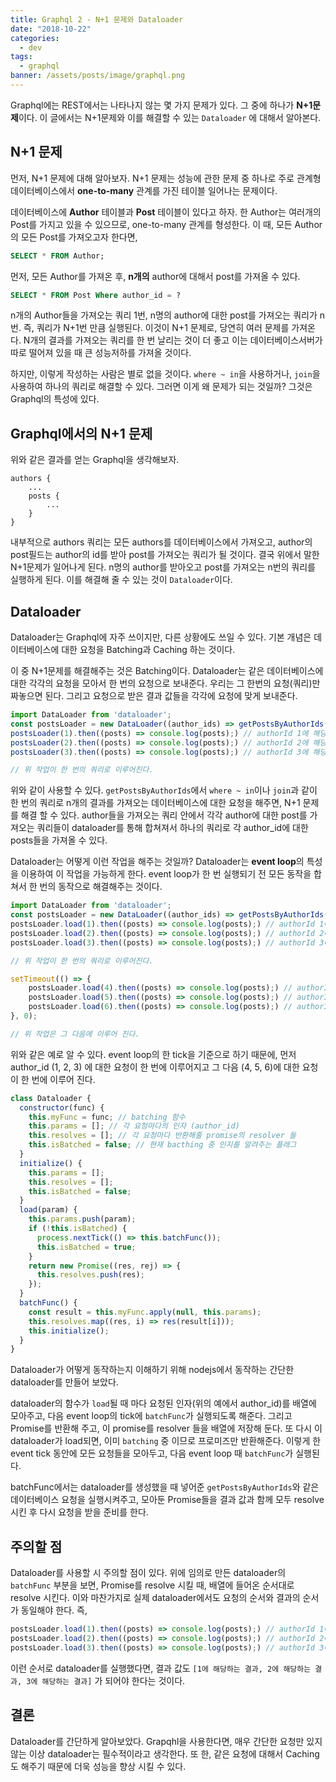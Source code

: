 ```yaml
---
title: Graphql 2 - N+1 문제와 Dataloader
date: "2018-10-22"
categories:
  - dev
tags:
  - graphql
banner: /assets/posts/image/graphql.png
---
```


Graphql에는 REST에서는 나타나지 않는 몇 가지 문제가 있다. 그 중에 하나가 **N+1문제**이다. 이 글에서는 N+1문제와 이를 해결할 수 있는 `Dataloader` 에 대해서 알아본다.

<!--more-->

## N+1 문제

먼저, N+1 문제에 대해 알아보자. N+1 문제는 성능에 관한 문제 중 하나로 주로 관계형 데이터베이스에서 **one-to-many** 관계를 가진 테이블 일어나는 문제이다.

데이터베이스에 **Author** 테이블과 **Post** 테이블이 있다고 하자. 한 Author는 여러개의 Post를 가지고 있을 수 있으므로, one-to-many 관계를 형성한다. 이 때, 모든 Author의 모든 Post를 가져오고자 한다면,

```sql
SELECT * FROM Author;
```

먼저, 모든 Author를 가져온 후, **n개의** author에 대해서 post를 가져올 수 있다.

```sql
SELECT * FROM Post Where author_id = ?
```

n개의 Author들을 가져오는 쿼리 1번, n명의 author에 대한 post를 가져오는 쿼리가 n 번. 즉, 쿼리가 N+1번 만큼 실행된다. 이것이 N+1 문제로, 당연히 여러 문제를 가져온다. N개의 결과를 가져오는 쿼리를 한 번 날리는 것이 더 좋고 이는 데이터베이스서버가 따로 떨어져 있을 때 큰 성능저하를 가져올 것이다.

하지만, 이렇게 작성하는 사람은 별로 없을 것이다. `where ~ in`을 사용하거나, `join`을 사용하여 하나의 쿼리로 해결할 수 있다. 그러면 이게 왜 문제가 되는 것일까? 그것은 Graphql의 특성에 있다.

## Graphql에서의 N+1 문제

위와 같은 결과를 얻는 Graphql을 생각해보자.

```
authors {
    ...
    posts {
        ...
    }
}
```

내부적으로 authors 쿼리는 모든 authors를 데이터베이스에서 가져오고, author의 post필드는 author의 id를 받아 post를 가져오는 쿼리가 될 것이다. 결국 위에서 말한 N+1문제가 일어나게 된다. n명의 author를 받아오고 post를 가져오는 n번의 쿼리를 실행하게 된다. 이를 해결해 줄 수 있는 것이 `Dataloader`이다.

## Dataloader

Dataloader는 Graphql에 자주 쓰이지만, 다른 상황에도 쓰일 수 있다. 기본 개념은 데이터베이스에 대한 요청을 Batching과 Caching 하는 것이다.

이 중 N+1문제를 해결해주는 것은 Batching이다. Dataloader는 같은 데이터베이스에 대한 각각의 요청을 모아서 한 번의 요청으로 보내준다. 우리는 그 한번의 요청(쿼리)만 짜놓으면 된다. 그리고 요청으로 받은 결과 값들을 각각에 요청에 맞게 보내준다.

```js
import DataLoader from 'dataloader';
const postsLoader = new DataLoader((author_ids) => getPostsByAuthorIds(author_ids));
postsLoader(1).then((posts) => console.log(posts);) // authorId 1에 해당하는 post들
postsLoader(2).then((posts) => console.log(posts);) // authorId 2에 해당하는 post들
postsLoader(3).then((posts) => console.log(posts);) // authorId 3에 해당하는 post들

// 위 작업이 한 번의 쿼리로 이루어진다.
```

위와 같이 사용할 수 있다. `getPostsByAuthorIds`에서 `where ~ in`이나 `join`과 같이 한 번의 쿼리로 n개의 결과를 가져오는 데이터베이스에 대한 요청을 해주면, N+1 문제를 해결 할 수 있다. author들을 가져오는 쿼리 안에서 각각 author에 대한 post를 가져오는 쿼리들이 dataloader를 통해 합쳐져서 하나의 쿼리로 각 author_id에 대한 posts들을 가져올 수 있다.

Dataloader는 어떻게 이런 작업을 해주는 것일까? Dataloader는 **event loop**의 특성을 이용하여 이 작업을 가능하게 한다. event loop가 한 번 실행되기 전 모든 동작을 합쳐서 한 번의 동작으로 해결해주는 것이다.

```js
import DataLoader from 'dataloader';
const postsLoader = new DataLoader((author_ids) => getPostsByAuthorIds(author_ids));
postsLoader.load(1).then((posts) => console.log(posts);) // authorId 1에 해당하는 post들
postsLoader.load(2).then((posts) => console.log(posts);) // authorId 2에 해당하는 post들
postsLoader.load(3).then((posts) => console.log(posts);) // authorId 3에 해당하는 post들

// 위 작업이 한 번의 쿼리로 이루어진다.

setTimeout(() => {
    postsLoader.load(4).then((posts) => console.log(posts);) // authorId 4에 해당하는 post들
    postsLoader.load(5).then((posts) => console.log(posts);) // authorId 5에 해당하는 post들
    postsLoader.load(6).then((posts) => console.log(posts);) // authorId 6에 해당하는 post들
}, 0);

// 위 작업은 그 다음에 이루어 진다.
```

위와 같은 예로 알 수 있다. event loop의 한 tick을 기준으로 하기 때문에, 먼저 author_id (1, 2, 3) 에 대한 요청이 한 번에 이루어지고 그 다음 (4, 5, 6)에 대한 요청이 한 번에 이루어 진다.

```js
class Dataloader {
  constructor(func) {
    this.myFunc = func; // batching 함수
    this.params = []; // 각 요청마다의 인자 (author_id)
    this.resolves = []; // 각 요청마다 반환해줄 promise의 resolver 들
    this.isBatched = false; // 현재 bacthing 중 인지를 알려주는 플래그
  }
  initialize() {
    this.params = [];
    this.resolves = [];
    this.isBatched = false;
  }
  load(param) {
    this.params.push(param);
    if (!this.isBatched) {
      process.nextTick(() => this.batchFunc());
      this.isBatched = true;
    }
    return new Promise((res, rej) => {
      this.resolves.push(res);
    });
  }
  batchFunc() {
    const result = this.myFunc.apply(null, this.params);
    this.resolves.map((res, i) => res(result[i]));
    this.initialize();
  }
}
```

Dataloader가 어떻게 동작하는지 이해하기 위해 nodejs에서 동작하는 간단한 dataloader를 만들어 보았다.

dataloader의 함수가 `load`될 때 마다 요청된 인자(위의 예에서 author_id)를 배열에 모아주고, 다음 event loop의 tick에 `batchFunc`가 실행되도록 해준다. 그리고 Promise를 반환해 주고, 이 promise를 resolver 들을 배열에 저장해 둔다. 또 다시 이 dataloader가 load되면, 이미 `batching` 중 이므로 프로미즈만 반환해준다. 이렇게 한 event tick 동안에 모든 요청들을 모아두고, 다음 event loop 때 `batchFunc`가 실행된다.

batchFunc에서는 dataloader를 생성했을 때 넣어준 `getPostsByAuthorIds`와 같은 데이터베이스 요청을 실행시켜주고, 모아둔 Promise들을 결과 값과 함께 모두 resolve 시킨 후 다시 요청을 받을 준비를 한다.

## 주의할 점

Dataloader를 사용할 시 주의할 점이 있다. 위에 임의로 만든 dataloader의 `batchFunc` 부분을 보면, Promise를 resolve 시킬 때, 배열에 들어온 순서대로 resolve 시킨다. 이와 마찬가지로 실제 dataloader에서도 요청의 순서와 결과의 순서가 동일해야 한다. 즉,

```js
postsLoader.load(1).then((posts) => console.log(posts);) // authorId 1에 해당하는 post들
postsLoader.load(2).then((posts) => console.log(posts);) // authorId 2에 해당하는 post들
postsLoader.load(3).then((posts) => console.log(posts);) // authorId 3에 해당하는 post들
```

이런 순서로 dataloader를 실행했다면, 결과 값도 `[1에 해당하는 결과, 2에 해당하는 결과, 3에 해당하는 결과]` 가 되어야 한다는 것이다.

## 결론

Dataloader를 간단하게 알아보았다. Grapqhl을 사용한다면, 매우 간단한 요청만 있지 않는 이상 dataloader는 필수적이라고 생각한다. 또 한, 같은 요청에 대해서 Caching 도 해주기 때문에 더욱 성능을 향상 시킬 수 있다.
